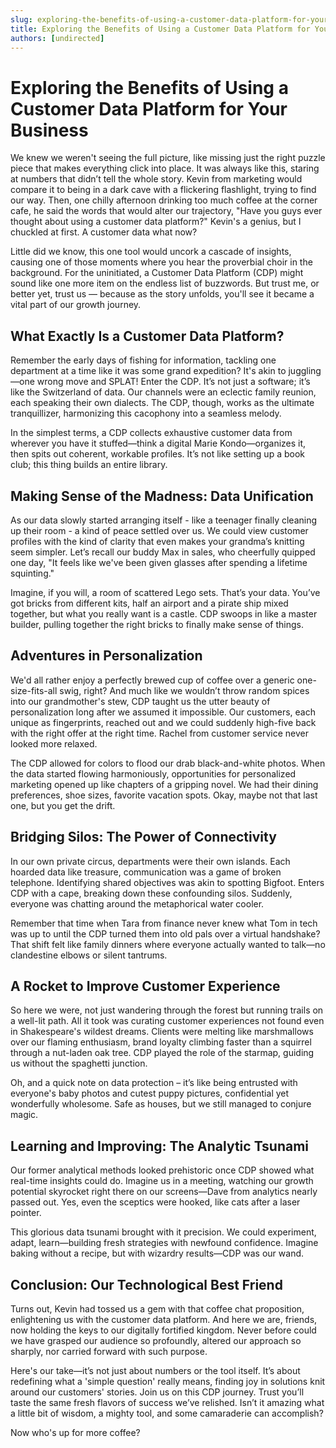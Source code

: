 ```yaml
---
slug: exploring-the-benefits-of-using-a-customer-data-platform-for-your-business
title: Exploring the Benefits of Using a Customer Data Platform for Your Business
authors: [undirected]
---
```



# Exploring the Benefits of Using a Customer Data Platform for Your Business

We knew we weren't seeing the full picture, like missing just the right puzzle piece that makes everything click into place. It was always like this, staring at numbers that didn’t tell the whole story. Kevin from marketing would compare it to being in a dark cave with a flickering flashlight, trying to find our way. Then, one chilly afternoon drinking too much coffee at the corner cafe, he said the words that would alter our trajectory, "Have you guys ever thought about using a customer data platform?" Kevin's a genius, but I chuckled at first. A customer data what now? 

Little did we know, this one tool would uncork a cascade of insights, causing one of those moments where you hear the proverbial choir in the background. For the uninitiated, a Customer Data Platform (CDP) might sound like one more item on the endless list of buzzwords. But trust me, or better yet, trust us — because as the story unfolds, you'll see it became a vital part of our growth journey. 

## What Exactly Is a Customer Data Platform?

Remember the early days of fishing for information, tackling one department at a time like it was some grand expedition? It's akin to juggling—one wrong move and SPLAT! Enter the CDP. It’s not just a software; it’s like the Switzerland of data. Our channels were an eclectic family reunion, each speaking their own dialects. The CDP, though, works as the ultimate tranquillizer, harmonizing this cacophony into a seamless melody. 

In the simplest terms, a CDP collects exhaustive customer data from wherever you have it stuffed—think a digital Marie Kondo—organizes it, then spits out coherent, workable profiles. It’s not like setting up a book club; this thing builds an entire library.

## Making Sense of the Madness: Data Unification

As our data slowly started arranging itself - like a teenager finally cleaning up their room - a kind of peace settled over us. We could view customer profiles with the kind of clarity that even makes your grandma’s knitting seem simpler. Let’s recall our buddy Max in sales, who cheerfully quipped one day, "It feels like we've been given glasses after spending a lifetime squinting."

Imagine, if you will, a room of scattered Lego sets. That’s your data. You’ve got bricks from different kits, half an airport and a pirate ship mixed together, but what you really want is a castle. CDP swoops in like a master builder, pulling together the right bricks to finally make sense of things.

## Adventures in Personalization

We'd all rather enjoy a perfectly brewed cup of coffee over a generic one-size-fits-all swig, right? And much like we wouldn’t throw random spices into our grandmother's stew, CDP taught us the utter beauty of personalization long after we assumed it impossible. Our customers, each unique as fingerprints, reached out and we could suddenly high-five back with the right offer at the right time. Rachel from customer service never looked more relaxed. 

The CDP allowed for colors to flood our drab black-and-white photos. When the data started flowing harmoniously, opportunities for personalized marketing opened up like chapters of a gripping novel. We had their dining preferences, shoe sizes, favorite vacation spots. Okay, maybe not that last one, but you get the drift.

## Bridging Silos: The Power of Connectivity

In our own private circus, departments were their own islands. Each hoarded data like treasure, communication was a game of broken telephone. Identifying shared objectives was akin to spotting Bigfoot. Enters CDP with a cape, breaking down these confounding silos. Suddenly, everyone was chatting around the metaphorical water cooler. 

Remember that time when Tara from finance never knew what Tom in tech was up to until the CDP turned them into old pals over a virtual handshake? That shift felt like family dinners where everyone actually wanted to talk—no clandestine elbows or silent tantrums. 

## A Rocket to Improve Customer Experience

So here we were, not just wandering through the forest but running trails on a well-lit path. All it took was curating customer experiences not found even in Shakespeare's wildest dreams. Clients were melting like marshmallows over our flaming enthusiasm, brand loyalty climbing faster than a squirrel through a nut-laden oak tree. CDP played the role of the starmap, guiding us without the spaghetti junction.

Oh, and a quick note on data protection – it’s like being entrusted with everyone's baby photos and cutest puppy pictures, confidential yet wonderfully wholesome. Safe as houses, but we still managed to conjure magic.

## Learning and Improving: The Analytic Tsunami

Our former analytical methods looked prehistoric once CDP showed what real-time insights could do. Imagine us in a meeting, watching our growth potential skyrocket right there on our screens—Dave from analytics nearly passed out. Yes, even the sceptics were hooked, like cats after a laser pointer.

This glorious data tsunami brought with it precision. We could experiment, adapt, learn—building fresh strategies with newfound confidence. Imagine baking without a recipe, but with wizardry results—CDP was our wand.

## Conclusion: Our Technological Best Friend

Turns out, Kevin had tossed us a gem with that coffee chat proposition, enlightening us with the customer data platform. And here we are, friends, now holding the keys to our digitally fortified kingdom. Never before could we have grasped our audience so profoundly, altered our approach so sharply, nor carried forward with such purpose.

Here's our take—it’s not just about numbers or the tool itself. It’s about redefining what a 'simple question' really means, finding joy in solutions knit around our customers' stories. Join us on this CDP journey. Trust you’ll taste the same fresh flavors of success we’ve relished. Isn’t it amazing what a little bit of wisdom, a mighty tool, and some camaraderie can accomplish? 

Now who's up for more coffee?